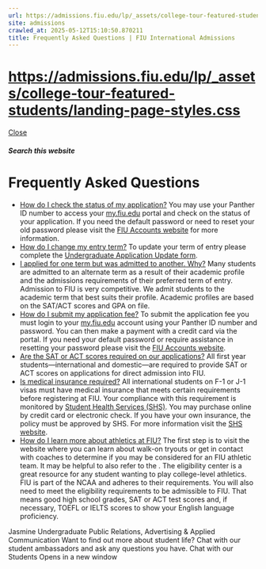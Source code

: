 ```yaml
---
url: https://admissions.fiu.edu/lp/_assets/college-tour-featured-students/landing-page-styles.css
site: admissions
crawled_at: 2025-05-12T15:10:50.870211
title: Frequently Asked Questions | FIU International Admissions
---
```


# https://admissions.fiu.edu/lp/_assets/college-tour-featured-students/landing-page-styles.css

[ Close ](https://admissions.fiu.edu/international/faq/)
##### Search this website
# Frequently Asked Questions
  * [How do I check the status of my application?](https://admissions.fiu.edu/international/faq/#panel-N10189-1)
You may use your Panther ID number to access your [my.fiu.edu](http://www.my.fiu.edu/) portal and check on the status of your application.
If you need the default password or need to reset your old password please visit the [FIU Accounts website](https://it.fiu.edu/accounts/) for more information.
  * [How do I change my entry term?](https://admissions.fiu.edu/international/faq/#panel-N10189-2)
To update your term of entry please complete the [Undergraduate Application Update form](https://webforms.fiu.edu/view.php?id=702522).
  * [I applied for one term but was admitted to another. Why?](https://admissions.fiu.edu/international/faq/#panel-N10189-3)
Many students are admitted to an alternate term as a result of their academic profile and the admissions requirements of their preferred term of entry.
Admission to FIU is very competitive. We admit students to the academic term that best suits their profile. Academic profiles are based on the SAT/ACT scores and GPA on file.
  * [How do I submit my application fee?](https://admissions.fiu.edu/international/faq/#panel-N10189-4)
To submit the application fee you must login to your [my.fiu.edu](https://www.my.fiu.edu/) account using your Panther ID number and password. You can then make a payment with a credit card via the portal.
If you need your default password or require assistance in resetting your password please visit the [FIU Accounts website](https://it.fiu.edu/accounts/).
  * [Are the SAT or ACT scores required on our applications?](https://admissions.fiu.edu/international/faq/#panel-N10189-5)
All first year students—international and domestic—are required to provide SAT or ACT scores on applications for direct admission into FIU.
  * [Is medical insurance required?](https://admissions.fiu.edu/international/faq/#panel-N10189-6)
All international students on F-1 or J-1 visas must have medical insurance that meets certain requirements before registering at FIU. Your compliance with this requirement is monitored by [Student Health Services (SHS)](https://studentaffairs.fiu.edu/health-and-fitness/student-health/).
You may purchase online by credit card or electronic check. If you have your own insurance, the policy must be approved by SHS. For more information visit the [SHS website](http://healthservices.fiu.edu/insurance/Pages/Mandatory_Insurance.aspx).
  * [How do I learn more about athletics at FIU?](https://admissions.fiu.edu/international/faq/#panel-N10189-7)
The first step is to visit the website where you can learn about walk-on tryouts or get in contact with coaches to determine if you may be considered for an FIU athletic team.
It may be helpful to also refer to the . The eligibility center is a great resource for any student wanting to play college-level athletics. FIU is part of the NCAA and adheres to their requirements.
You will also need to meet the eligibility requirements to be admissible to FIU. That means good high school grades, SAT or ACT test scores and, if necessary, TOEFL or IELTS scores to show your English language proficiency.


Jasmine
Undergraduate
Public Relations, Advertising & Applied Communication
Want to find out more about student life? Chat with our student ambassadors and ask any questions you have.
Chat with our Students
Opens in a new window

